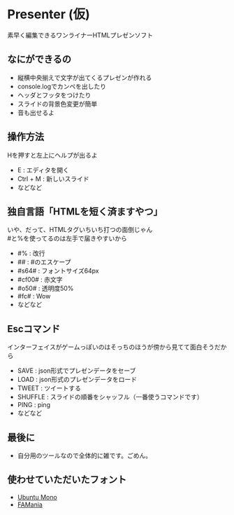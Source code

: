 # Presenter (仮)
素早く編集できるワンライナーHTMLプレゼンソフト

## なにができるの
- 縦横中央揃えで文字が出てくるプレゼンが作れる
- console.logでカンペを出したり
- ヘッダとフッタをつけたり
- スライドの背景色変更が簡単
- 音も出せるよ

## 操作方法
Hを押すと左上にヘルプが出るよ
- E : エディタを開く
- Ctrl + M : 新しいスライド
- などなど

## 独自言語「HTMLを短く済ますやつ」
いや、だって、HTMLタグいちいち打つの面倒じゃん  
\#と%を使ってるのは左手で届きやすいから
- \#% : 改行
- \## : #のエスケープ
- \#s64# : フォントサイズ64px
- \#cf00# : 赤文字
- \#o50# : 透明度50%
- \#fc# : Wow
- などなど

## Escコマンド
インターフェイスがゲームっぽいのはそっちのほうが傍から見てて面白そうだから
- SAVE : json形式でプレゼンデータをセーブ
- LOAD : json形式のプレゼンデータをロード
- TWEET : ツイートする
- SHUFFLE : スライドの順番をシャッフル（一番使うコマンドです）
- PING : ping
- などなど

## 最後に
- 自分用のツールなので全体的に雑です。ごめん。

## 使わせていただいたフォント
- [Ubuntu Mono](http://font.ubuntu.com/)
- [FAMania](http://chiphead.jp/font/htm/famania.htm)
